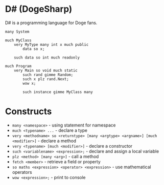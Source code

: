 # D# (DogeSharp)

D# is a programming language for Doge fans.

```
many System

much MyClass
	very MyType many int x much public
		data so x;

	such data so int much readonly

much Program
	very Main so void much static
		such rand gimme Random;
		such x plz rand.Next;
		wow x;
		
		such instance gimme MyClass many 

```

# Constructs
* `many <namespace>` - using statement for namespace
* `much <typename> ...` - declare a type
* `very <methodname> so <returntype> [many <argtype> <argname>] [much <modifier>]` - declare a method
* `very <typename> [much <modifier>]` - declare a constructor
* `such <variablename> <expression>;` - declare and assign a local variable
* `plz <method> [many <arg>]` - call a method
* `fetch <member>` - retrieve a field or property
* `so maths <expression> <operator> <expression>` - use mathematical operators
* `wow <expression>;` - print to console
